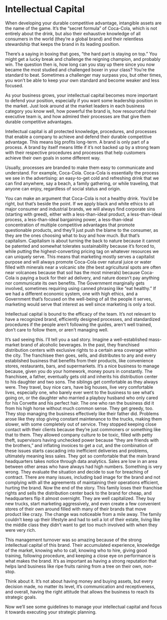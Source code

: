 # Intellectual Capital

When developing your durable competitive advantage, intangible assets are the name of the game. It’s the “secret formula” of Coca-Cola, which is not entirely about the drink, but also their exhaustive knowledge of all consumers in the world (they’re a global brand) and their relentless stewardship that keeps the brand in its leading position.

There’s a saying in boxing that goes, “the hard part is staying on top.” You might get a lucky break and challenge the reigning champion, and probably win. The question then is, how long can you stay up there since you now became the most studied and challenged boxer in your class? You’re the standard to beat. Sometimes a challenger may surpass you, but other times, you won’t be able to keep your own standard and become weaker and less focused.

As your business grows, your intellectual capital becomes more important to defend your position, especially if you want some leadership position in the market. Just look around at the market leaders in each business category you know well, how powerful the brand is, how resourceful their executive team is, and how admired their processes are that give them durable competitive advantages.

Intellectual capital is all protected knowledge, procedures, and processes that enable a company to achieve and defend their durable competitive advantage. This means big profits long-term. A brand is only part of a process. A brand by itself means little if it’s not backed up by a strong team with their respective procedures and processes that help customers achieve their own goals in some different way.

Usually, processes are branded to make them easy to communicate and understand. For example, Coca-Cola. Coca-Cola is essentially the process we see in the advertising: an easy-to-get cold and refreshing drink that we can find anywhere, say a beach, a family gathering, or while traveling, that anyone can enjoy, regardless of social status and origin.

You can make an argument that Coca-Cola is not a healthy drink. You’d be right, but that’s beside the point. If we apply black and white ethics to all major consumer and industrial brands, we will always find corporate sins (starting with greed), either with a less-than-ideal product, a less-than-ideal process, a less-than-ideal bargaining power, a less-than-ideal concentration of multiple competitive advantages that promote questionable products, and they’ll just push the blame to the consumer, as they are the ones choosing what to buy and how much. But that’s capitalism. Capitalism is about turning the back to nature because it cannot be patented and somewhat tolerates sustainability because it’s forced to, while putting the highest-converting pricing tag on whatever resources we can uniquely serve. This means that marketing mostly serves a capitalist purpose and will always promote Coca-Cola over natural juice or water filled with minerals near a volcanic site (the best agricultural spots are often near volcanoes because that soil has the most minerals) because Coca-Cola is paying a buck for their ad delivery, and nature doesn’t pay anything nor communicate its own benefits. The Government marginally gets involved, sometimes requiring using canned phrasing like “eat healthy.” If we had a different economic system, one with high ethics, and a Government that’s focused on the well-being of all the people it serves, marketing would serve that interest as well since marketing is only a tool.

Intellectual capital is bound to the efficacy of the team. It’s not relevant to have a recognized brand, efficiently designed processes, and standardized procedures if the people aren’t following the guides, aren't well trained, don’t care to follow them, or aren't managing well.

It’s sad seeing this. I’ll tell you a sad story. Imagine a well-established mass-market brand of alcoholic beverages. In the past, they franchised distribution centers with exclusive rights to a certain area coverage within the city. The franchisee then goes, sells, and distributes to any and every established business that benefits from their products, like convenience stores, restaurants, bars, and supermarkets. It’s a nice business to manage because, given you do your homework, money pours in constantly. The franchisee, a father, eventually gets old and inherits his distribution center to his daughter and two sons. The siblings get comfortable as they always were. They travel, buy nice cars, have big houses, live very comfortable lives, especially one, who barely ever went to the business to see what’s going on, or the daughter who married a playboy husband who only cared for his Corvette and his perfect hair. The one who ran the business did it from his high horse without much common sense. They get greedy, too. They stop managing the business effectively like their father did. Problems arose like they stop giving constant maintenance to the trucks, making them slower, with some completely out of service. They stopped keeping close contact with their clients because they’re just commoners or something like that to them. They allowed company culture to be toxic, filled with petty theft, supervisors having unchecked power because “they are friends with the brothers,” and inflating invoices to get a cut, and the combination of these issues starts cascading into inefficient deliveries and problems, ultimately meaning less sales. They got so comfortable that the main brand headquarters takes notice through data analytics. Sales are low in an area between other areas who have always had high numbers. Something is very wrong. They evaluate the situation and decide to sue for breaching of contract. There are many issues, including bad image for the brand and not complying with all the agreements of maintaining their operations efficient, hurting the brand. Now the end of the story. This family loses their franchise rights and sells the distribution center back to the brand for cheap, and headquarters flip it almost overnight. They are well capitalized. They buy new trucks, start marketing aggressively, and even create a few convenient stores of their own around filled with many of their brands that move product like crazy. The change was noticeable from a mile away. The family couldn’t keep up their lifestyle and had to sell a lot of their estate, living like the middle class they didn’t want to get too much involved with when they were very rich.

This management turnover was so amazing because of the strong intellectual capital of this brand. Their accumulated experience, knowledge of the market, knowing who to call, knowing who to hire, giving good training, following procedure, and keeping a close eye on performance is what makes the brand. It’s as important as having a strong reputation that helps land business like ripe fruits raining from a tree on their own, non-stop.

Think about it. It’s not about having money and buying assets, but every decision made, no matter its level, it’s communication and receptiveness, and overall, having the right attitude that allows the business to reach its strategic goals.

Now we’ll see some guidelines to manage your intellectual capital and focus it towards executing your strategic planning.
